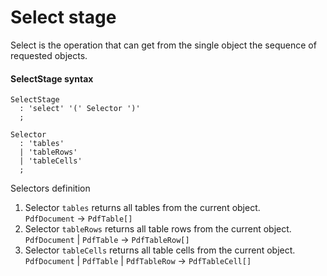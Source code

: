 # Select stage

Select is the operation that can get from the single object the sequence of requested objects.

#### SelectStage syntax
```antlr
SelectStage
  : 'select' '(' Selector ')'  
  ;
  
Selector
  : 'tables'
  | 'tableRows'
  | 'tableCells'
  ;
```

Selectors definition
1. Selector ```tables``` returns all tables from the current object.  
```PdfDocument``` -> ```PdfTable[]```
2. Selector ```tableRows``` returns all table rows from the current object.  
```PdfDocument``` | ```PdfTable``` -> ```PdfTableRow[]```
3. Selector ```tableCells``` returns all table cells from the current object.  
```PdfDocument``` | ```PdfTable``` | ```PdfTableRow``` -> ```PdfTableCell[]```